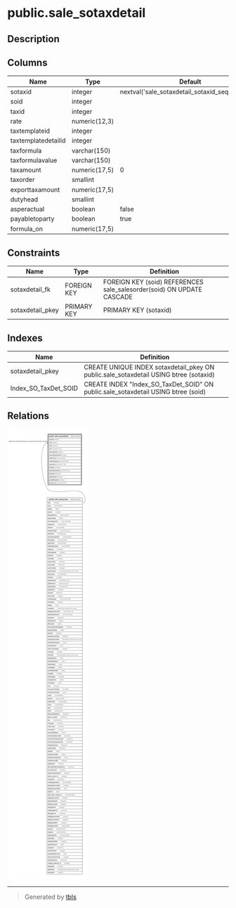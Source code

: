 # public.sale_sotaxdetail

## Description

## Columns

| Name | Type | Default | Nullable | Children | Parents | Comment |
| ---- | ---- | ------- | -------- | -------- | ------- | ------- |
| sotaxid | integer | nextval('sale_sotaxdetail_sotaxid_seq'::regclass) | false |  |  |  |
| soid | integer |  | true |  | [public.sale_salesorder](public.sale_salesorder.md) |  |
| taxid | integer |  | true |  |  |  |
| rate | numeric(12,3) |  | true |  |  |  |
| taxtemplateid | integer |  | true |  |  |  |
| taxtemplatedetailid | integer |  | true |  |  |  |
| taxformula | varchar(150) |  | true |  |  |  |
| taxformulavalue | varchar(150) |  | true |  |  |  |
| taxamount | numeric(17,5) | 0 | true |  |  |  |
| taxorder | smallint |  | true |  |  |  |
| exporttaxamount | numeric(17,5) |  | true |  |  |  |
| dutyhead | smallint |  | true |  |  |  |
| asperactual | boolean | false | true |  |  |  |
| payabletoparty | boolean | true | true |  |  |  |
| formula_on | numeric(17,5) |  | true |  |  |  |

## Constraints

| Name | Type | Definition |
| ---- | ---- | ---------- |
| sotaxdetail_fk | FOREIGN KEY | FOREIGN KEY (soid) REFERENCES sale_salesorder(soid) ON UPDATE CASCADE |
| sotaxdetail_pkey | PRIMARY KEY | PRIMARY KEY (sotaxid) |

## Indexes

| Name | Definition |
| ---- | ---------- |
| sotaxdetail_pkey | CREATE UNIQUE INDEX sotaxdetail_pkey ON public.sale_sotaxdetail USING btree (sotaxid) |
| Index_SO_TaxDet_SOID | CREATE INDEX "Index_SO_TaxDet_SOID" ON public.sale_sotaxdetail USING btree (soid) |

## Relations

![er](public.sale_sotaxdetail.svg)

---

> Generated by [tbls](https://github.com/k1LoW/tbls)
